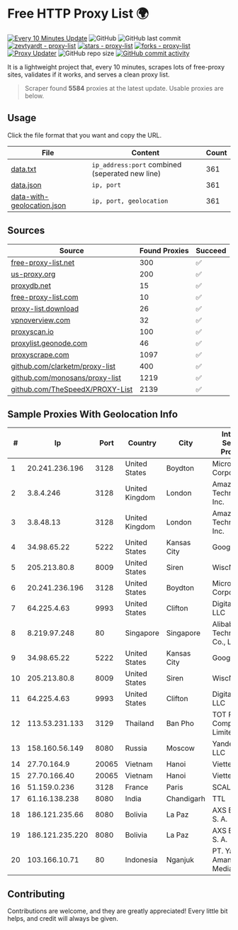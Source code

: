 
# Free HTTP Proxy List 🌍

[![Every 10 Minutes Update](https://github.com/mertguvencli/http-proxy-list/actions/workflows/main.yml/badge.svg?branch=main)](https://github.com/mertguvencli/http-proxy-list/actions/workflows/main.yml)
![GitHub](https://img.shields.io/github/license/mertguvencli/http-proxy-list)
![GitHub last commit](https://img.shields.io/github/last-commit/mertguvencli/http-proxy-list)
[![zevtyardt - proxy-list](https://img.shields.io/static/v1?label=zevtyardt&message=proxy-list&color=blue&logo=github)](https://github.com/zevtyardt/proxy-list "Go to GitHub repo")
[![stars - proxy-list](https://img.shields.io/github/stars/zevtyardt/proxy-list?style=social)](https://github.com/zevtyardt/proxy-list)
[![forks - proxy-list](https://img.shields.io/github/forks/zevtyardt/proxy-list?style=social)](https://github.com/zevtyardt/proxy-list)
[![Proxy Updater](https://github.com/zevtyardt/proxy-list/workflows/Proxy%20Updater/badge.svg)](https://github.com/zevtyardt/proxy-list/actions?query=workflow:"Proxy+Updater")
![GitHub repo size](https://img.shields.io/github/repo-size/zevtyardt/proxy-list)
[![GitHub commit activity](https://img.shields.io/github/commit-activity/m/zevtyardt/proxy-list?logo=commits)](https://github.com/zevtyardt/proxy-list/commits/main)

It is a lightweight project that, every 10 minutes, scrapes lots of free-proxy sites, validates if it works, and serves a clean proxy list.

> Scraper found **5584** proxies at the latest update. Usable proxies are below.

## Usage

Click the file format that you want and copy the URL.

|File|Content|Count|
|----|-------|-----|
|[data.txt](https://raw.githubusercontent.com/mertguvencli/http-proxy-list/main/proxy-list/data.txt)|`ip_address:port` combined (seperated new line)|361|
|[data.json](https://raw.githubusercontent.com/mertguvencli/http-proxy-list/main/proxy-list/data.json)|`ip, port`|361|
|[data-with-geolocation.json](https://raw.githubusercontent.com/mertguvencli/http-proxy-list/main/proxy-list/data-with-geolocation.json)|`ip, port, geolocation`|361|

## Sources

|Source|Found Proxies|Succeed|
|------|-------------|-------|
|[free-proxy-list.net](https://free-proxy-list.net)|300|✅|
|[us-proxy.org](https://www.us-proxy.org)|200|✅|
|[proxydb.net](http://proxydb.net)|15|✅|
|[free-proxy-list.com](https://free-proxy-list.com/?page=&port=&type%5B%5D=http&type%5B%5D=https&up_time=0&search=Search)|10|✅|
|[proxy-list.download](https://www.proxy-list.download/HTTP)|26|✅|
|[vpnoverview.com](https://vpnoverview.com/privacy/anonymous-browsing/free-proxy-servers)|32|✅|
|[proxyscan.io](https://www.proxyscan.io)|100|✅|
|[proxylist.geonode.com](https://proxylist.geonode.com/api/proxy-list?limit=300&page=1&sort_by=lastChecked&sort_type=desc&protocols=http,https)|46|✅|
|[proxyscrape.com](https://api.proxyscrape.com/v2/?request=displayproxies&protocol=http&timeout=10000&country=all&ssl=all&anonymity=all)|1097|✅|
|[github.com/clarketm/proxy-list](https://raw.githubusercontent.com/clarketm/proxy-list/master/proxy-list-raw.txt)|400|✅|
|[github.com/monosans/proxy-list](https://raw.githubusercontent.com/monosans/proxy-list/main/proxies/http.txt)|1219|✅|
|[github.com/TheSpeedX/PROXY-List](https://raw.githubusercontent.com/TheSpeedX/PROXY-List/master/http.txt)|2139|✅|


## Sample Proxies With Geolocation Info

|#|Ip|Port|Country|City|Internet Service Provider|
|-|--|----|-------|----|-------------------------|
|1|20.241.236.196|3128|United States|Boydton|Microsoft Corporation|
|2|3.8.4.246|3128|United Kingdom|London|Amazon Technologies Inc.|
|3|3.8.48.13|3128|United Kingdom|London|Amazon Technologies Inc.|
|4|34.98.65.22|5222|United States|Kansas City|Google LLC|
|5|205.213.80.8|8009|United States|Siren|WiscNet|
|6|20.241.236.196|3128|United States|Boydton|Microsoft Corporation|
|7|64.225.4.63|9993|United States|Clifton|DigitalOcean, LLC|
|8|8.219.97.248|80|Singapore|Singapore|Alibaba (US) Technology Co., Ltd.|
|9|34.98.65.22|5222|United States|Kansas City|Google LLC|
|10|205.213.80.8|8009|United States|Siren|WiscNet|
|11|64.225.4.63|9993|United States|Clifton|DigitalOcean, LLC|
|12|113.53.231.133|3129|Thailand|Ban Pho|TOT Public Company Limited|
|13|158.160.56.149|8080|Russia|Moscow|Yandex.Cloud LLC|
|14|27.70.164.9|20065|Vietnam|Hanoi|Viettel Group|
|15|27.70.166.40|20065|Vietnam|Hanoi|Viettel Group|
|16|51.159.0.236|3128|France|Paris|SCALEWAY|
|17|61.16.138.238|8080|India|Chandigarh|TTL|
|18|186.121.235.66|8080|Bolivia|La Paz|AXS Bolivia S. A.|
|19|186.121.235.220|8080|Bolivia|La Paz|AXS Bolivia S. A.|
|20|103.166.10.71|80|Indonesia|Nganjuk|PT. Yasmin Amanah Media|



## Contributing

Contributions are welcome, and they are greatly appreciated! Every
little bit helps, and credit will always be given.

